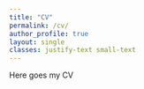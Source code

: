 ```yaml
---
title: "CV"
permalink: /cv/
author_profile: true
layout: single
classes: justify-text small-text
---
```


Here goes my CV
